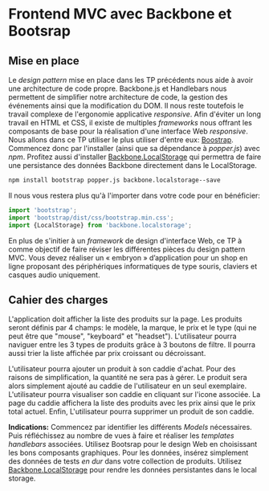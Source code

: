# Frontend MVC avec Backbone et Bootsrap

  

## Mise en place

Le *design pattern* mise en place dans les TP précédents nous aide à avoir une architecture de code propre. Backbone.js et Handlebars nous permettent de simplifier notre architecture de code, la gestion des événements ainsi que la modification du DOM.   Il nous reste toutefois le travail complexe de l'ergonomie applicative *responsive*. Afin d'éviter un long travail en HTML et CSS, il existe de multiples *frameworks* nous offrant les composants de base pour la réalisation d'une interface Web *responsive*. Nous allons dans ce TP utiliser le plus utiliser d'entre eux: [Boostrap](https://getbootstrap.com/). Commencez donc par l'installer (ainsi que sa dépendance à *popper.js*) avec *npm*. Profitez aussi d'installer [Backbone.LocalStorage](https://github.com/jeromegn/Backbone.localStorage) qui permettra de faire une persistance des données Backbone directement dans le LocalStorage.

```bash
npm install bootstrap popper.js backbone.localstorage--save
```
Il nous vous restera plus qu'à l'importer dans votre code pour en bénéficier:

```js
import 'bootstrap';
import 'bootstrap/dist/css/bootstrap.min.css';
import {LocalStorage} from 'backbone.localstorage';
```
En plus de s'initier à un *framework* de design d'interface Web, ce TP à comme objectif de faire réviser les différentes pièces du design pattern MVC. Vous devez réaliser un « embryon » d’application pour un shop en ligne proposant des périphériques informatiques de type souris, claviers et casques audio uniquement. 

## Cahier des charges

L'application doit  afficher la liste des produits sur la page. Les produits seront définis par 4 champs: le modèle, la marque, le prix et le type (qui ne peut être que "mouse", "keyboard" et "headset"). L'utilisateur pourra naviguer entre les 3 types de produits grâce à 3 boutons de filtre. Il pourra aussi trier la liste affichée par prix croissant ou décroissant. 

L'utilisateur pourra ajouter un produit à son caddie d'achat. Pour des raisons de simplification, la quantité ne sera pas à gérer. Le produit sera alors simplement ajouté au caddie de l'utilisateur en un seul exemplaire.   L'utilisateur pourra visualiser son caddie en cliquant sur l'icone associée. La page du caddie affichera la liste des produits avec les prix ainsi que le prix total  actuel. Enfin, L'utilisateur pourra supprimer un produit de son caddie.

**Indications:** Commencez par identifier les différents *Models* nécessaires. Puis réfléchissez au nombre de vues à faire et réaliser les *templates handlebars* associées. Utilisez Bootsrap pour le design Web en choisissant les bons composants graphiques. Pour les données, insérez simplement des données de tests *en dur*  dans votre collection de produits. Utilisez [Backbone.LocalStorage](https://github.com/jeromegn/Backbone.localStorage) pour rendre les données persistantes dans le local storage.  
   




<!--stackedit_data:
eyJoaXN0b3J5IjpbLTE2ODIwNjQ4MDksMzgyOTIxMzcxLC0xOT
g1MDEwNzY3LDkxNDgwMzkwMywxMTgyODU3NTY5XX0=
-->